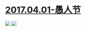 # [2017.04.01-愚人节](http://www.bilibili.com/blackboard/activity-foolsday2017-m.html)
![](https://bilicoverimg.github.io/2017/2017.04.01-愚人节.jpg)
![](https://bilicover2017.github.io/2017.04.01.jpg)